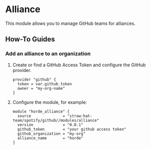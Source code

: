 # Alliance

This module allows you to manage GitHub teams for alliances.

## How-To Guides

### Add an alliance to an organization

1. Create or find a GitHub Access Token and configure the GitHub provider.

    ```hcl
    provider "github" {
      token = var.github_token
      owner = "my-org-name"
    }
    ```

2. Configure the module, for example:

    ```hcl
    module "horde_alliance" {
      source              = "straw-hat-team/spotify/github//modules/alliance"
      version             = "0.0.1"
      github_token        = "your github access token"
      github_organization = "my-org"
      alliance_name       = "horde"
    }
    ```
